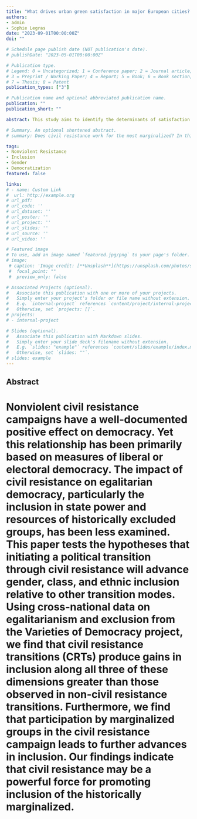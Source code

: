 ```yaml
---
title: "What drives urban green satisfaction in major European cities? A life satisfaction approach"
authors:
- admin
- Sophie Legras
date: "2023-09-01T00:00:00Z"
doi: ""

# Schedule page publish date (NOT publication's date).
# publishDate: "2023-05-01T00:00:00Z"

# Publication type.
# Legend: 0 = Uncategorized; 1 = Conference paper; 2 = Journal article;
# 3 = Preprint / Working Paper; 4 = Report; 5 = Book; 6 = Book section;
# 7 = Thesis; 8 = Patent
publication_types: ["3"]

# Publication name and optional abbreviated publication name.
publication: ""
publication_short: ""

abstract: This study aims to identify the determinants of satisfaction with green spaces among residents of 72 European cities through a life satisfaction approach using Eurobarometer survey data in 2019 and the green land cover of the Urban Atlas. Using a linear probability model, we regress the satisfaction of city dwellers with regard to green spaces on indicators of availability and accessibility of green spaces at the city level, both in stock and in variation. We show that, in general, satisfaction with green spaces is determined by both their availability and, even more importantly, their accessibility. Furthermore, satisfaction is not driven by the current level of these two indicators, but rather by their improvement since 2012. We also identify heterogeneities in the determinants of satisfaction according to the socio-demographic characteristics of the individuals. In particular, individuals with financial difficulties or children value only the variation of the dimension of accessibility of green spaces whilst individuals who have not always lived in their current city of residence are also impacted by the current stock of accessibility. These results provide an indication of the dimensions to be prioritised for current and future public policies in favour of green spaces.

# Summary. An optional shortened abstract.
# summary: Does civil resistance work for the most marginalized? In this paper we show that transitions initiated through civil resistance lead to significant gains in political inclusion along lines of race, class, and gender.

tags:
- Nonviolent Resistance
- Inclusion
- Gender
- Democratization
featured: false

links:
# - name: Custom Link
#  url: http://example.org
# url_pdf: 
# url_code: ''
# url_dataset: ''
# url_poster: ''
# url_project: ''
# url_slides: ''
# url_source: ''
# url_video: ''

# Featured image
# To use, add an image named `featured.jpg/png` to your page's folder. 
# image:
 # caption: 'Image credit: [**Unsplash**](https://unsplash.com/photos/s9CC2SKySJM)'
 #  focal_point: ""
 #  preview_only: false

# Associated Projects (optional).
#   Associate this publication with one or more of your projects.
#   Simply enter your project's folder or file name without extension.
#   E.g. `internal-project` references `content/project/internal-project/index.md`.
#   Otherwise, set `projects: []`.
# projects:
# - internal-project

# Slides (optional).
#   Associate this publication with Markdown slides.
#   Simply enter your slide deck's filename without extension.
#   E.g. `slides: "example"` references `content/slides/example/index.md`.
#   Otherwise, set `slides: ""`.
# slides: example
---
```


## **Abstract**
# Nonviolent civil resistance campaigns have a well-documented positive effect on democracy. Yet this relationship has been primarily based on measures of liberal or electoral democracy. The impact of civil resistance on egalitarian democracy, particularly the inclusion in state power and resources of historically excluded groups, has been less examined. This paper tests the hypotheses that initiating a political transition through civil resistance will advance gender, class, and ethnic inclusion relative to other transition modes. Using cross-national data on egalitarianism and exclusion from the Varieties of Democracy project, we find that civil resistance transitions (CRTs) produce gains in inclusion along all three of these dimensions greater than those observed in non-civil resistance transitions. Furthermore, we find that participation by marginalized groups in the civil resistance campaign leads to further advances in inclusion. Our findings indicate that civil resistance may be a powerful force for promoting inclusion of the historically marginalized.
